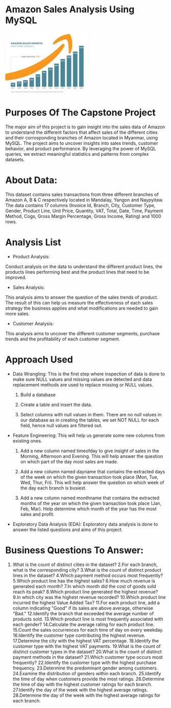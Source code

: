# Amazon Sales Analysis Using MySQL
![Local Image](AmazonSales.jpeg)



# Purposes Of The Capstone Project
The major aim of this project is to gain insight into the sales data of Amazon to understand the different factors that affect sales of the different cities and their corrosponding branches of Amazon located in Myanmar, using MySQL. The project aims to uncover insights into sales trends, customer behavior, and product performance. By leveraging the power of MySQL queries, we extract meaningful statistics and patterns from complex datasets.

# About Data:
This dataset contains sales transactions from three different branches of Amazon A, B & C respectively located in Mandalay, Yangon and Naypyitaw. The data contains 17 columns (Invoice Id, Branch, City, Customer Type, Gender, Product Line, Unit Price, Quantity, VAT, Total, Date, Time, Payment Method, Cogs, Gross Margin Percentage, Gross Income, Rating) and 1000 rows.

# Analysis List
  *  Product Analysis:

Conduct analysis on the data to understand the different product lines, the products lines performing best and the product lines that need to be improved.
  * Sales Analysis:
    
This analysis aims to answer the question of the sales trends of product. The result of this can help us measure the effectiveness of each sales strategy the business applies and what modifications are needed to gain more sales.
  * Customer Analysis:
    
This analysis aims to uncover the different customer segments, purchase trends and the profitability of each customer segment.
# Approach Used
  * Data Wrangling: This is the first step where inspection of data is done to make sure NULL values and missing values are detected and data replacement methods are used to replace missing or NULL values.

    
    1.  Build a database
    
    2.  Create a table and insert the data.
    
    3.  Select columns with null values in them. There are no null values in our database as in creating the tables, we set NOT NULL for each field, hence null values are filtered out.
    
  * Feature Engineering: This will help us generate some new columns from existing ones.

     1.  Add a new column named timeofday to give insight of sales in the Morning, Afternoon and Evening. This will help answer the question on which part of the day most sales are made.
    
     2.  Add a new column named dayname that contains the extracted days of the week on which the given transaction took place (Mon, Tue, Wed, Thur, Fri). This will help answer the question on which week of the day each branch is busiest.
    
     3.  Add a new column named monthname that contains the extracted months of the year on which the given transaction took place (Jan, Feb, Mar). Help determine which month of the year has the most sales and profit.
    
  * Exploratory Data Analysis (EDA): Exploratory data analysis is done to answer the listed questions and aims of this project.

# Business Questions To Answer:

1.  What is the count of distinct cities in the dataset?
2.For each branch, what is the corresponding city?
3.What is the count of distinct product lines in the dataset?
4.Which payment method occurs most frequently?
5.Which product line has the highest sales?
6.How much revenue is generated each month?
7.In which month did the cost of goods sold reach its peak?
8.Which product line generated the highest revenue?
9.In which city was the highest revenue recorded?
10.Which product line incurred the highest Value Added Tax?
11.For each product line, add a column indicating "Good" if its sales are above average, otherwise "Bad."
12.Identify the branch that exceeded the average number of products sold.
13.Which product line is most frequently associated with each gender?
14.Calculate the average rating for each product line.
15.Count the sales occurrences for each time of day on every weekday.
16.Identify the customer type contributing the highest revenue.
17.Determine the city with the highest VAT percentage.
18.Identify the customer type with the highest VAT payments.
19.What is the count of distinct customer types in the dataset?
20.What is the count of distinct payment methods in the dataset?
21.Which customer type occurs most frequently?
22.Identify the customer type with the highest purchase frequency.
23.Determine the predominant gender among customers.
24.Examine the distribution of genders within each branch.
25.Identify the time of day when customers provide the most ratings.
26.Determine the time of day with the highest customer ratings for each branch.
27.Identify the day of the week with the highest average ratings.
28.Determine the day of the week with the highest average ratings for each branch.


